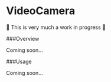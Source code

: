 # VideoCamera


:construction: This is very much a work in progress :construction:

###Overview

Coming soon...

###Usage

Coming soon...

